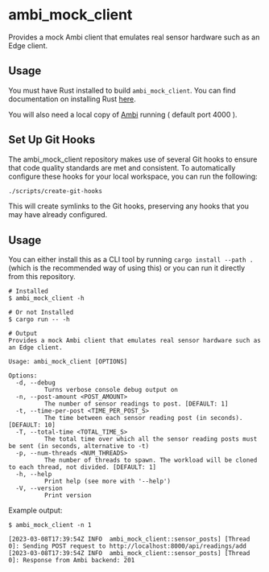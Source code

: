 # ambi_mock_client

Provides a mock Ambi client that emulates real sensor hardware such as an Edge client.

## Usage

You must have Rust installed to build `ambi_mock_client`.
You can find documentation on installing Rust [here](https://www.rust-lang.org/tools/install).

You will also need a local copy of [Ambi](https://github.com/jhodapp/ambi) running ( default port 4000 ).

## Set Up Git Hooks

The ambi_mock_client repository makes use of several Git hooks to ensure that code quality standards are met and consistent. To automatically configure these hooks for your local workspace, you can run the following:
```bash
./scripts/create-git-hooks
```

This will create symlinks to the Git hooks, preserving any hooks that you may have already configured.

## Usage

You can either install this as a CLI tool by running `cargo install --path .` (which is the
recommended way of using this) or you can run it directly from this repository.

```
# Installed
$ ambi_mock_client -h

# Or not Installed
$ cargo run -- -h

# Output
Provides a mock Ambi client that emulates real sensor hardware such as an Edge client.

Usage: ambi_mock_client [OPTIONS]

Options:
  -d, --debug
          Turns verbose console debug output on
  -n, --post-amount <POST_AMOUNT>
          The number of sensor readings to post. [DEFAULT: 1]
  -t, --time-per-post <TIME_PER_POST_S>
          The time between each sensor reading post (in seconds). [DEFAULT: 10]
  -T, --total-time <TOTAL_TIME_S>
          The total time over which all the sensor reading posts must be sent (in seconds, alternative to -t)
  -p, --num-threads <NUM_THREADS>
          The number of threads to spawn. The workload will be cloned to each thread, not divided. [DEFAULT: 1]
  -h, --help
          Print help (see more with '--help')
  -V, --version
          Print version
```

Example output:

```log
$ ambi_mock_client -n 1

[2023-03-08T17:39:54Z INFO  ambi_mock_client::sensor_posts] [Thread 0]: Sending POST request to http://localhost:8000/api/readings/add
[2023-03-08T17:39:54Z INFO  ambi_mock_client::sensor_posts] [Thread 0]: Response from Ambi backend: 201
```
